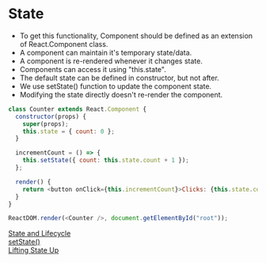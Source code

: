# State

- To get this functionality, Component should be defined as an extension of React.Component class.
- A component can maintain it's temporary state/data.
- A component is re-rendered whenever it changes state.
- Components can access it using "this.state".
- The default state can be defined in constructor, but not after.
- We use setState() function to update the component state.
- Modifying the state directly doesn't re-render the component.

```js
class Counter extends React.Component {
  constructor(props) {
    super(props);
    this.state = { count: 0 };
  }

  incrementCount = () => {
    this.setState({ count: this.state.count + 1 });
  };

  render() {
    return <button onClick={this.incrementCount}>Clicks: {this.state.count}</button>;
  }
}

ReactDOM.render(<Counter />, document.getElementById("root"));
```

[State and Lifecycle](https://reactjs.org/docs/state-and-lifecycle.html)  
[setState()](https://reactjs.org/docs/react-component.html#setstate)  
[Lifting State Up](https://reactjs.org/docs/lifting-state-up.html)  
